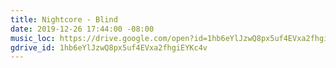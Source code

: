 ```yaml
---
title: Nightcore - Blind
date: 2019-12-26 17:44:00 -08:00
music_loc: https://drive.google.com/open?id=1hb6eYlJzwQ8px5uf4EVxa2fhgiEYKc4v
gdrive_id: 1hb6eYlJzwQ8px5uf4EVxa2fhgiEYKc4v
---
```


